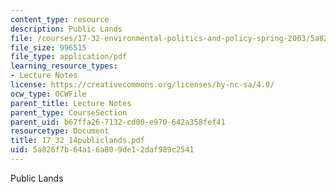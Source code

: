```yaml
---
content_type: resource
description: Public Lands
file: /courses/17-32-environmental-politics-and-policy-spring-2003/5a826f7b64a16a809de12daf989c2541_17_32_14publiclands.pdf
file_size: 996515
file_type: application/pdf
learning_resource_types:
- Lecture Notes
license: https://creativecommons.org/licenses/by-nc-sa/4.0/
ocw_type: OCWFile
parent_title: Lecture Notes
parent_type: CourseSection
parent_uid: b67ffa26-7132-cd00-e970-642a358fef41
resourcetype: Document
title: 17_32_14publiclands.pdf
uid: 5a826f7b-64a1-6a80-9de1-2daf989c2541
---
```

Public Lands
